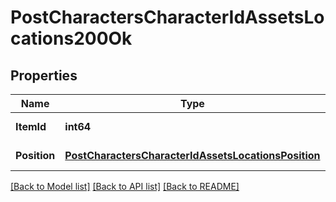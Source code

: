 # PostCharactersCharacterIdAssetsLocations200Ok

## Properties
Name | Type | Description | Notes
------------ | ------------- | ------------- | -------------
**ItemId** | **int64** | item_id integer | [default to null]
**Position** | [**PostCharactersCharacterIdAssetsLocationsPosition**](post_characters_character_id_assets_locations_position.md) |  | [default to null]

[[Back to Model list]](../README.md#documentation-for-models) [[Back to API list]](../README.md#documentation-for-api-endpoints) [[Back to README]](../README.md)


